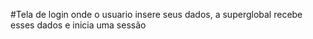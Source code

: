 #Tela de login onde o usuario insere seus dados, a superglobal recebe esses dados e inicia uma sessão
